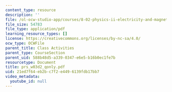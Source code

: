 ```yaml
---
content_type: resource
description: ''
file: /ol-ocw-studio-app/courses/8-02-physics-ii-electricity-and-magnetism-spring-2007/21ed7f64eb2bc7f2e4496139fdb17bb7_prs_w03d2_qonly.pdf
file_size: 54783
file_type: application/pdf
learning_resource_types: []
license: https://creativecommons.org/licenses/by-nc-sa/4.0/
ocw_type: OCWFile
parent_title: Class Activities
parent_type: CourseSection
parent_uid: 588b48d5-a339-0347-e6e5-b16b0ec1fe7b
resourcetype: Document
title: prs_w03d2_qonly.pdf
uid: 21ed7f64-eb2b-c7f2-e449-6139fdb17bb7
video_metadata:
  youtube_id: null
---
```

